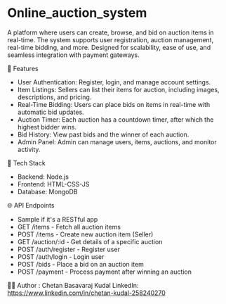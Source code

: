 # Online_auction_system

A platform where users can create, browse, and bid on auction items in real-time. The system supports user registration, auction management, real-time bidding, and more. Designed for scalability, ease of use, and seamless integration with payment gateways.

🚀 Features
-  User Authentication: Register, login, and manage account settings.
-  Item Listings: Sellers can list their items for auction, including images, descriptions, and pricing.
-  Real-Time Bidding: Users can place bids on items in real-time with automatic bid updates.
-  Auction Timer: Each auction has a countdown timer, after which the highest bidder wins.
-  Bid History: View past bids and the winner of each auction.
-  Admin Panel: Admin can manage users, items, auctions, and monitor activity.


🧰 Tech Stack
- Backend: Node.js
- Frontend: HTML-CSS-JS
- Database: MongoDB


🌐 API Endpoints
- Sample if it's a RESTful app
- GET /items - Fetch all auction items
- POST /items - Create new auction item (Seller)
- GET /auction/:id - Get details of a specific auction
- POST /auth/register - Register user
- POST /auth/login - Login user
- POST /bids - Place a bid on an auction item
- POST /payment - Process payment after winning an auction


🧑‍💻 Author :
Chetan Basavaraj Kudal
LinkedIn: https://www.linkedin.com/in/chetan-kudal-258240270
